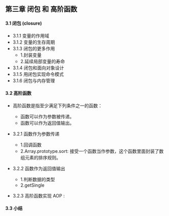 ## 第三章 闭包 和 高阶函数

#### 3.1 闭包 (closure)
- 3.1.1 变量的作用域
- 3.1.2 变量的生存周期
- 3.1.3 闭包的更多作用
    + 1.封装变量
    + 2.延续局部变量的寿命
- 3.1.4 闭包和面向对象设计
- 3.1.5 用闭包实现命令模式
- 3.1.6 闭包与内存管理

#### 3.2 高阶函数
- 高阶函数是指至少满足下列条件之一的函数：
    + 函数可以作为参数被传递。
    + 函数可以作为返回值输出。
   
- 3.2.1 函数作为参数传递
    + 1.回调函数
    + 2.Array.prototype.sort: 接受一个函数当作参数，这个函数里面封装了数组元素的排序规则。
- 3.2.2 函数作为返回值输出
    + 1.判断数据的类型
    + 2.getSingle
- 3.2.3 高阶函数实现 AOP :

#### 3.3 小结
